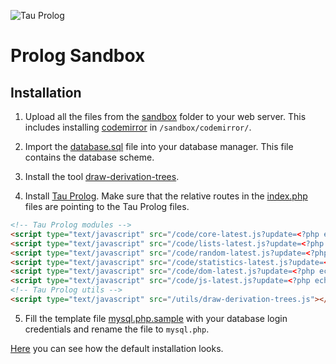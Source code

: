![Tau Prolog](http://tau-prolog.org/logo/tauprolog64.png "Tau Prolog")

# Prolog Sandbox

## Installation

1. Upload all the files from the [sandbox](/utils/sandbox/) folder to your web server. This includes installing [codemirror](https://codemirror.net/) in `/sandbox/codemirror/`.

2. Import the [database.sql](/utils/sandbox/database.sql) file into your database manager. This file contains the database scheme.

3. Install the tool [draw-derivation-trees](/utils/draw-derivation-trees/README.md).

4. Install [Tau Prolog](/modules/). Make sure that the relative routes in the [index.php](/utils/sandbox/index.php) files are pointing to the Tau Prolog files.

```html
<!-- Tau Prolog modules -->
<script type="text/javascript" src="/code/core-latest.js?update=<?php echo $_time_core; ?>"></script>
<script type="text/javascript" src="/code/lists-latest.js?update=<?php echo $_time_lists; ?>"></script>
<script type="text/javascript" src="/code/random-latest.js?update=<?php echo $_time_random; ?>"></script>
<script type="text/javascript" src="/code/statistics-latest.js?update=<?php echo $_time_statistics; ?>"></script>
<script type="text/javascript" src="/code/dom-latest.js?update=<?php echo $_time_dom; ?>"></script>
<script type="text/javascript" src="/code/js-latest.js?update=<?php echo $_js_statistics; ?>"></script>
<!-- Tau Prolog utils -->
<script type="text/javascript" src="/utils/draw-derivation-trees.js"></script>
```

5. Fill the template file [mysql.php.sample](/utils/sandbox/mysql.php.sample) with your database login credentials and rename the file to `mysql.php`.

[Here](http://tau-prolog.org/sandbox/) you can see how the default installation looks.
